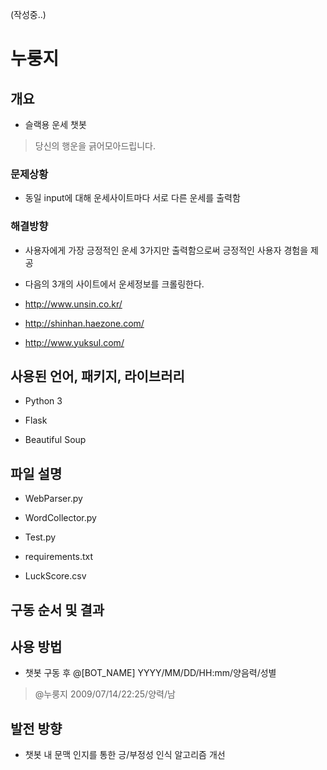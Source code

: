 (작성중..)

# 누룽지

## 개요

- 슬랙용 운세 챗봇

> 당신의 행운을 긁어모아드립니다.

### 문제상황 

- 동일 input에 대해 운세사이트마다 서로 다른 운세를 출력함

### 해결방향

- 사용자에게 가장 긍정적인 운세 3가지만 출력함으로써 긍정적인 사용자 경험을 제공

- 다음의 3개의 사이트에서 운세정보를 크롤링한다.

- http://www.unsin.co.kr/

- http://shinhan.haezone.com/

- http://www.yuksul.com/

## 사용된 언어, 패키지, 라이브러리

- Python 3

- Flask

- Beautiful Soup

## 파일 설명

- WebParser.py

- WordCollector.py

- Test.py

- requirements.txt

- LuckScore.csv

## 구동 순서 및 결과

## 사용 방법

- 챗봇 구동 후 @[BOT_NAME] YYYY/MM/DD/HH:mm/양음력/성별

> @누룽지 2009/07/14/22:25/양력/남

## 발전 방향

- 챗봇 내 문맥 인지를 통한 긍/부정성 인식 알고리즘 개선
